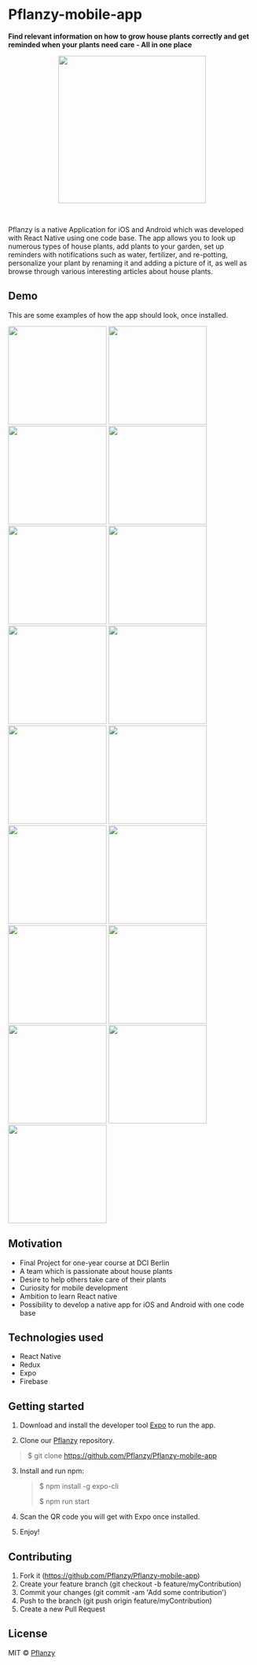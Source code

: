 # Pflanzy-mobile-app

<strong>Find relevant information on how to grow house plants correctly and get reminded when your plants need care - All in one place</strong> </p>

<p align="center"><img src="assets/images/pflanzy-logo.svg" width="300px" /></p>
<br>

Pflanzy is a native Application for iOS and Android which was developed with React Native using one code base. The app allows you to look up numerous types of house plants, add plants to your garden, set up reminders with notifications such as water, fertilizer, and re-potting, personalize your plant by renaming it and adding a picture of it, as well as browse through various interesting articles about house plants.

## Demo

This are some examples of how the app should look, once installed.

<p float="left">
<img src="demo_pics/SearchScreen.PNG" width="200px">
<img src="demo_pics/MyGardenEmpty.PNG" width="200px">
<img src="demo_pics/PlantRecognition.PNG" width="200px">
<img src="demo_pics/SearchModal.PNG" width="200px">
<img src="demo_pics/IndividualPlant.PNG" width="200px">
<img src="demo_pics/IndividualPlantExtended.PNG" width="200px">
<img src="demo_pics/PlantAdded.PNG" width="200px">
<img src="demo_pics/MyGardenWithPlants.PNG" width="200px">
<img src="demo_pics/MyPlant.PNG" width="200px">
<img src="demo_pics/MyPlantOptions.PNG" width="200px">
<img src="demo_pics/RenameModal.PNG" width="200px">
<img src="demo_pics/MyPlantRenamed.PNG" width="200px">
<img src="demo_pics/ReminderModal.PNG" width="200px">
<img src="demo_pics/Notifications.PNG" width="200px">
<img src="demo_pics/ExploreScreen.PNG" width="200px">
<img src="demo_pics/Article.PNG" width="200px">
<img src="demo_pics/PhotoViewer.PNG" width="200px">
</p>

## Motivation

- Final Project for one-year course at DCI Berlin
- A team which is passionate about house plants
- Desire to help others take care of their plants
- Curiosity for mobile development
- Ambition to learn React native
- Possibility to develop a native app for iOS and Android with one code base

## Technologies used

- React Native
- Redux
- Expo
- Firebase

## Getting started

1. Download and install the developer tool [Expo](https://play.google.com/store/apps/details?id=host.exp.exponent&hl=es) to run the app.

2. Clone our [Pflanzy](git@github.com:Pflanzy/Pflanzy-mobile-app.git) repository.

> \$ git clone https://github.com/Pflanzy/Pflanzy-mobile-app

3. Install and run npm:

   > \$ npm install -g expo-cli
   >
   > \$ npm run start

4. Scan the QR code you will get with Expo once installed.

5. Enjoy!

## Contributing

1. Fork it (https://github.com/Pflanzy/Pflanzy-mobile-app)
2. Create your feature branch (git checkout -b feature/myContribution)
3. Commit your changes (git commit -am 'Add some contribution')
4. Push to the branch (git push origin feature/myContribution)
5. Create a new Pull Request

## License

MIT © [Pflanzy](https://github.com/Pflanzy/Pflanzy-mobile-app/blob/master/LICENSE)

